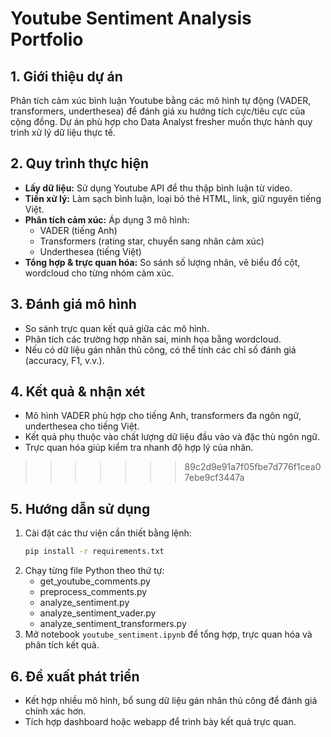 # Youtube Sentiment Analysis Portfolio

## 1. Giới thiệu dự án
Phân tích cảm xúc bình luận Youtube bằng các mô hình tự động (VADER, transformers, underthesea) để đánh giá xu hướng tích cực/tiêu cực của cộng đồng. Dự án phù hợp cho Data Analyst fresher muốn thực hành quy trình xử lý dữ liệu thực tế.

## 2. Quy trình thực hiện
- **Lấy dữ liệu:** Sử dụng Youtube API để thu thập bình luận từ video.
- **Tiền xử lý:** Làm sạch bình luận, loại bỏ thẻ HTML, link, giữ nguyên tiếng Việt.
- **Phân tích cảm xúc:** Áp dụng 3 mô hình:
  - VADER (tiếng Anh)
  - Transformers (rating star, chuyển sang nhãn cảm xúc)
  - Underthesea (tiếng Việt)
- **Tổng hợp & trực quan hóa:** So sánh số lượng nhãn, vẽ biểu đồ cột, wordcloud cho từng nhóm cảm xúc.

## 3. Đánh giá mô hình
- So sánh trực quan kết quả giữa các mô hình.
- Phân tích các trường hợp nhãn sai, minh họa bằng wordcloud.
- Nếu có dữ liệu gán nhãn thủ công, có thể tính các chỉ số đánh giá (accuracy, F1, v.v.).

## 4. Kết quả & nhận xét
- Mô hình VADER phù hợp cho tiếng Anh, transformers đa ngôn ngữ, underthesea cho tiếng Việt.
- Kết quả phụ thuộc vào chất lượng dữ liệu đầu vào và đặc thù ngôn ngữ.
- Trực quan hóa giúp kiểm tra nhanh độ hợp lý của nhãn.

>>>>>>> 89c2d9e91a7f05fbe7d776f1cea07ebe9cf3447a
## 5. Hướng dẫn sử dụng
1. Cài đặt các thư viện cần thiết bằng lệnh:
   ```bash
   pip install -r requirements.txt
   ```
2. Chạy từng file Python theo thứ tự:
   - get_youtube_comments.py
   - preprocess_comments.py
   - analyze_sentiment.py
   - analyze_sentiment_vader.py
   - analyze_sentiment_transformers.py
3. Mở notebook `youtube_sentiment.ipynb` để tổng hợp, trực quan hóa và phân tích kết quả.

## 6. Đề xuất phát triển
- Kết hợp nhiều mô hình, bổ sung dữ liệu gán nhãn thủ công để đánh giá chính xác hơn.
- Tích hợp dashboard hoặc webapp để trình bày kết quả trực quan.

